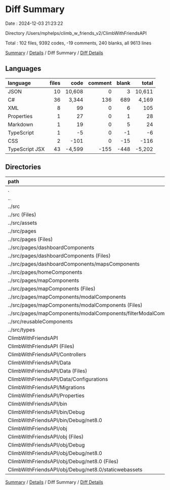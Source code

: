 # Diff Summary

Date : 2024-12-03 21:23:22

Directory /Users/mphelps/climb_w_friends_v2/ClimbWithFriendsAPI

Total : 102 files,  9392 codes, -19 comments, 240 blanks, all 9613 lines

[Summary](results.md) / [Details](details.md) / Diff Summary / [Diff Details](diff-details.md)

## Languages
| language | files | code | comment | blank | total |
| :--- | ---: | ---: | ---: | ---: | ---: |
| JSON | 10 | 10,608 | 0 | 3 | 10,611 |
| C# | 36 | 3,344 | 136 | 689 | 4,169 |
| XML | 8 | 99 | 0 | 6 | 105 |
| Properties | 1 | 27 | 0 | 1 | 28 |
| Markdown | 1 | 19 | 0 | 5 | 24 |
| TypeScript | 1 | -5 | 0 | -1 | -6 |
| CSS | 2 | -101 | 0 | -15 | -116 |
| TypeScript JSX | 43 | -4,599 | -155 | -448 | -5,202 |

## Directories
| path | files | code | comment | blank | total |
| :--- | ---: | ---: | ---: | ---: | ---: |
| . | 102 | 9,392 | -19 | 240 | 9,613 |
| .. | 47 | -4,706 | -155 | -464 | -5,325 |
| ../src | 47 | -4,706 | -155 | -464 | -5,325 |
| ../src (Files) | 5 | -188 | -35 | -33 | -256 |
| ../src/assets | 1 | -1 | 0 | 0 | -1 |
| ../src/pages | 27 | -3,453 | -113 | -330 | -3,896 |
| ../src/pages (Files) | 4 | -284 | -36 | -70 | -390 |
| ../src/pages/dashboardComponents | 6 | -866 | -3 | -59 | -928 |
| ../src/pages/dashboardComponents (Files) | 4 | -569 | -2 | -38 | -609 |
| ../src/pages/dashboardComponents/mapsComponents | 2 | -297 | -1 | -21 | -319 |
| ../src/pages/homeComponents | 1 | -38 | 0 | -3 | -41 |
| ../src/pages/mapComponents | 16 | -2,265 | -74 | -198 | -2,537 |
| ../src/pages/mapComponents (Files) | 8 | -1,211 | -53 | -80 | -1,344 |
| ../src/pages/mapComponents/modalComponents | 8 | -1,054 | -21 | -118 | -1,193 |
| ../src/pages/mapComponents/modalComponents (Files) | 7 | -987 | -21 | -112 | -1,120 |
| ../src/pages/mapComponents/modalComponents/filterModalComponents.tsx | 1 | -67 | 0 | -6 | -73 |
| ../src/reusableComponents | 12 | -994 | -7 | -89 | -1,090 |
| ../src/types | 2 | -70 | 0 | -12 | -82 |
| ClimbWithFriendsAPI | 55 | 14,098 | 136 | 704 | 14,938 |
| ClimbWithFriendsAPI (Files) | 4 | 88 | 7 | 25 | 120 |
| ClimbWithFriendsAPI/Controllers | 3 | 278 | 30 | 59 | 367 |
| ClimbWithFriendsAPI/Data | 8 | 258 | 24 | 40 | 322 |
| ClimbWithFriendsAPI/Data (Files) | 5 | 108 | 6 | 22 | 136 |
| ClimbWithFriendsAPI/Data/Configurations | 3 | 150 | 18 | 18 | 186 |
| ClimbWithFriendsAPI/Migrations | 19 | 2,736 | 46 | 559 | 3,341 |
| ClimbWithFriendsAPI/Properties | 1 | 41 | 0 | 1 | 42 |
| ClimbWithFriendsAPI/bin | 3 | 2,865 | 0 | 1 | 2,866 |
| ClimbWithFriendsAPI/bin/Debug | 3 | 2,865 | 0 | 1 | 2,866 |
| ClimbWithFriendsAPI/bin/Debug/net8.0 | 3 | 2,865 | 0 | 1 | 2,866 |
| ClimbWithFriendsAPI/obj | 17 | 7,832 | 29 | 19 | 7,880 |
| ClimbWithFriendsAPI/obj (Files) | 5 | 7,368 | 0 | 1 | 7,369 |
| ClimbWithFriendsAPI/obj/Debug | 12 | 464 | 29 | 18 | 511 |
| ClimbWithFriendsAPI/obj/Debug/net8.0 | 12 | 464 | 29 | 18 | 511 |
| ClimbWithFriendsAPI/obj/Debug/net8.0 (Files) | 9 | 455 | 29 | 18 | 502 |
| ClimbWithFriendsAPI/obj/Debug/net8.0/staticwebassets | 3 | 9 | 0 | 0 | 9 |

[Summary](results.md) / [Details](details.md) / Diff Summary / [Diff Details](diff-details.md)